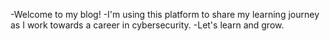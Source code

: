 -Welcome to my blog! 
-I'm using this platform to share my learning journey as I work towards a career in cybersecurity. 
-Let's learn and grow.

